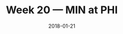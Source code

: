 ---
layout: game
title: Week 20 — MIN at PHI
season: 2017
game_id: 2017_20_MIN_PHI
week: 20
date: 2018-01-21
home_team: PHI
away_team: MIN
final_home: 
final_away: 
pbp_url: /assets/data/pbp/2017/2017_20_MIN_PHI.csv.gz
---